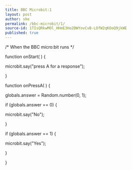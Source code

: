 ```yaml
---
title: BBC Microbit:1
layout: post
author: ske
permalink: /bbc-microbit/1/
source-id: 1TIsQRkwMOl_HHmE3Ho2DWYovCvB-LOfW2qKOoQ9jkWE
published: true
---
```

/* When the BBC micro:bit runs  */

function onStart(  ) {

 microbit.say("press A for a response");

 

}

function onPressA(  ) {

 globals.answer = Random.number(0, 1);

 if (globals.answer == 0) {

  

  microbit.say("No");

  

 }

 

 if (globals.answer == 1) {

  

  microbit.say("Yes");

  

 }

 

 

}

